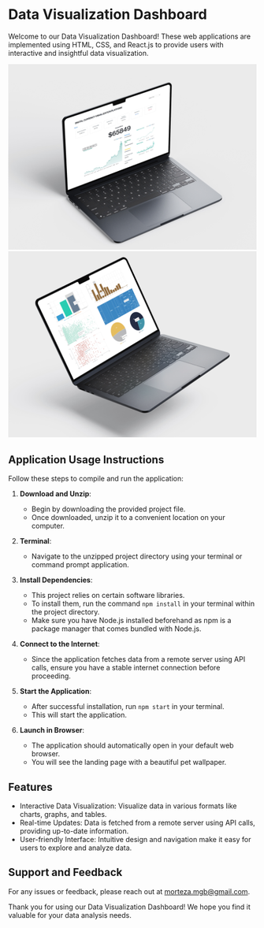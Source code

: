 # Data Visualization Dashboard

Welcome to our Data Visualization Dashboard! These web applications are implemented using HTML, CSS, and React.js to provide users with interactive and insightful data visualization.

![Image 1](Crypto-Visualization.jpg)
![Image 2](Quebec-Pet-Permits-Explorer.jpg)

## Application Usage Instructions

Follow these steps to compile and run the application:

1. **Download and Unzip**: 
   - Begin by downloading the provided project file.
   - Once downloaded, unzip it to a convenient location on your computer.

2. **Terminal**: 
   - Navigate to the unzipped project directory using your terminal or command prompt application.

3. **Install Dependencies**: 
   - This project relies on certain software libraries. 
   - To install them, run the command `npm install` in your terminal within the project directory. 
   - Make sure you have Node.js installed beforehand as npm is a package manager that comes bundled with Node.js.

4. **Connect to the Internet**: 
   - Since the application fetches data from a remote server using API calls, ensure you have a stable internet connection before proceeding.

5. **Start the Application**:  
   - After successful installation, run `npm start` in your terminal. 
   - This will start the application.

6. **Launch in Browser**: 
   - The application should automatically open in your default web browser.
   - You will see the landing page with a beautiful pet wallpaper.

## Features

- Interactive Data Visualization: Visualize data in various formats like charts, graphs, and tables.
- Real-time Updates: Data is fetched from a remote server using API calls, providing up-to-date information.
- User-friendly Interface: Intuitive design and navigation make it easy for users to explore and analyze data.

## Support and Feedback

For any issues or feedback, please reach out at [morteza.mgb@gmail.com](mailto:morteza.mgb@gmail.com).

Thank you for using our Data Visualization Dashboard! We hope you find it valuable for your data analysis needs.
